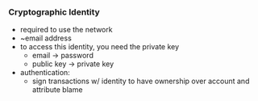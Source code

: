 ### Cryptographic Identity
* required to use the network
* ~email address
* to access this identity, you need the private key
	* email -> password
	* public key -> private key
* authentication:
	* sign transactions w/ identity to have ownership over account and attribute blame